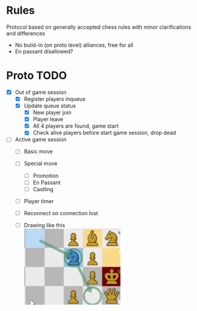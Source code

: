 # Rules
Protocol based on generally accepted chess rules with minor clarifications and differences
- No build-in (on proto level) alliances, free for all
- En passant disallowed?

# Proto TODO
- [x] Out of game session
  - [x] Register players inqueue
  - [x] Update queue status
    - [x] New player join
    - [x] Player leave
    - [x] All 4 players are found, game start
    - [x] Check alive players before start game session, drop dead
- [ ] Active game session
  - [ ] Basic move
  - [ ] Special move
    - [ ] Promotion
    - [ ] En Passant
    - [ ] Castling
  - [ ] Player timer
  - [ ] Reconnect on connection lost
  - [ ] Drawing like this  
  ![](BLOB/drawing.png)
 
